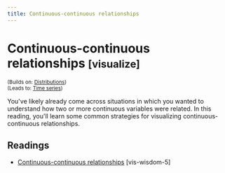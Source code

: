 ```yaml
---
title: Continuous-continuous relationships
---
```


<!-- Generated automatically from vis-continuous-continuous.yml. Do not edit by hand -->

# Continuous-continuous relationships <small class='visualize'>[visualize]</small>
<small>(Builds on: [Distributions](vis-distributions.md))</small>  
<small>(Leads to: [Time series](vis-time-series.md))</small>

You've likely already come across situations in which you wanted to understand
how two or more continuous variables were related. In this reading, you'll 
learn some common strategies for visualizing continuous-continuous relationships.

## Readings

  * [Continuous-continuous relationships](https://bookdown.org/content/2138/continuous-continuous.html) [vis-wisdom-5]


